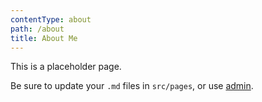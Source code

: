 ```yaml
---
contentType: about
path: /about
title: About Me
---
```

This is a placeholder page.

Be sure to update your `.md` files in `src/pages`, or use [admin](/admin).
